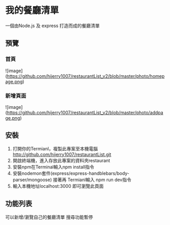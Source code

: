 # 我的餐廳清單

一個由Node.js 及 express 打造而成的餐廳清單

## 預覽

### 首頁

![image] (https://github.com/hijerry1007/restaurantList_v2/blob/master/photo/homepage.png)

### 新增頁面

![image] (https://github.com/hijerry1007/restaurantList_v2/blob/master/photo/addpage.png)


## 安裝

1. 打開你的Termianl，複製此專案至本機電腦 http://github.com/hijerry1007/restaurantList.git
2. 開啟終端機，進入存放此專案的資料夾restaurant
3. 安裝npm在Terminal輸入npm install指令
4. 安裝nodemon套件(express/express-handblebars/body-parser/mongoose) 接著再 Termianl輸入 npm run dev指令
5. 輸入本機地址localhost:3000 即可瀏覽此頁面

## 功能列表

可以新增/瀏覽自己的餐廳清單
搜尋功能暫停
